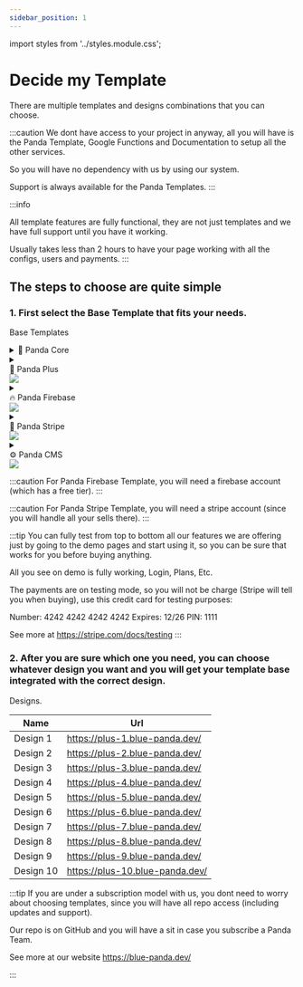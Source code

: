 ```yaml
---
sidebar_position: 1
---
```


import styles from '../styles.module.css';

# Decide my Template

There are multiple templates and designs combinations that you can choose.

:::caution
We dont have access to your project in anyway, all you will have is the Panda Template, Google Functions and Documentation to setup all the other services.

So you will have no dependency with us by using our system.

Support is always available for the Panda Templates.
:::

:::info

All template features are fully functional, they are not just templates and we have full support until you have it working.

Usually takes less than 2 hours to have your page working with all the configs, users and payments.
:::

## The steps to choose are quite simple

###  1. First select the Base Template that fits your needs.

Base Templates

<details>
    <summary> 🚢 Panda Core</summary>
    <p>This is the free version, contains basic structure, some base components without sections, and dark/light mode</p>
</details>
 <details>
    <summary>
    <div style={{display: 'flex', justifyContent: 'space-between'}}>
    <div> 🚀 Panda Plus</div>
    <div style={{marginLeft: 'auto'}}><img src={'/img/plus.png'} style={{width: '20px'}} /></div>
    </div>
    </summary>
    <p>(Core Included) This is a landing page, which includes i18n, multiple sections such as Hero, Plans, Products, Features, Why Us, My Numbers, Reviews, Timeline, Customers, Code Example, Subscribe US, Tech Stack, FAQs and Cookies Popup and more components.</p>
    <a href="https://plus.blue-panda.dev/">
        See demo
    </a>
</details>
<details>
<summary>
    <div style={{display: 'flex', justifyContent: 'space-between'}}>
    <div> 🔥 Panda Firebase</div>
    <div style={{marginLeft: 'auto'}}><img src={'/img/firebase.png'} style={{width: '15px', marginRight: '5px'}} /></div>
    </div>
    </summary>
    <p>(<span className={styles.yellow}>Plus Included</span>) This is all about users features, so you can forget about repetitive features such us Login(email/pass, gmail, github, fb, twitter, etc), Logout, Register, Forgot Password, My Account, Public Profile, Notifications, Avatar (taken from provider), Upload new Avatar, My Storage Page (example to handle assets, upload, download, etc), Hideouts (Example of collaboration page, with live data and share link), Restricted areas and more.</p>
    <a href="https://firebase.blue-panda.dev/">
        See demo
    </a>
</details>
<details>
<summary>
    <div style={{display: 'flex', justifyContent: 'space-between'}}>
        <div> 🏦 Panda Stripe</div>
        <div style={{marginLeft: 'auto'}}><img src={'/img/stripe.png'} style={{width: '35px', marginRight: '5px'}} /></div>
    </div>
</summary>
    <p>(<span className={styles.orange}>Firebase Included</span>) This is all about payments you will have nice features such as One time payments (Products), Plans (Including Trials), Credits (Spend and Buy), Billing (Including Invoices), Restricted areas just for premium users, My Orders Page , Unlocked Content after buying a Product and more.</p>
    <a href="https://stripe.blue-panda.dev/">
        See demo
    </a>
</details>
<details>
<summary>
    <div style={{display: 'flex', justifyContent: 'space-between'}}>
    <div> ⚙️ Panda CMS</div>
    <div style={{marginLeft: 'auto'}}><img src={'/img/cms.png'} style={{width: '15px', marginRight: '5px'}} /></div>
    </div>
    </summary>
    <p>Soon</p>
</details>

:::caution
For <span className={styles.orange}>Panda Firebase</span> Template, you will need a firebase account (which has a free tier).
:::


:::caution
For <span className={styles.red}>Panda Stripe</span> Template, you will need a stripe account (since you will handle all your sells there).
:::


:::tip
You can fully test from top to bottom all our features we are offering just by going to the demo pages and start using it, so you can be sure that works for you before buying anything.

All you see on demo is fully working, Login, Plans, Etc.

The payments are on testing mode, so you will not be charge (Stripe will tell you when buying), use this credit card for testing purposes:

Number: 4242 4242 4242 4242
Expires: 12/26
PIN: 1111

See more at https://stripe.com/docs/testing
:::

###  2. After you are sure which one you need, you can choose whatever design you want and you will get your template base integrated with the correct design.

Designs.

| Name      | Url                             |
| --------- | ------------------------------- |
| Design 1  | https://plus-1.blue-panda.dev/  |
| Design 2  | https://plus-2.blue-panda.dev/  |
| Design 3  | https://plus-3.blue-panda.dev/  |
| Design 4  | https://plus-4.blue-panda.dev/  |
| Design 5  | https://plus-5.blue-panda.dev/  |
| Design 6  | https://plus-6.blue-panda.dev/  |
| Design 7  | https://plus-7.blue-panda.dev/  |
| Design 8  | https://plus-8.blue-panda.dev/  |
| Design 9  | https://plus-9.blue-panda.dev/  |
| Design 10 | https://plus-10.blue-panda.dev/ |

:::tip
If you are under a subscription model with us, you dont need to worry about choosing templates, since you will have all repo access (including updates and support).

Our repo is on GitHub and you will have a sit in case you subscribe a Panda Team.

See more at our website https://blue-panda.dev/

:::
